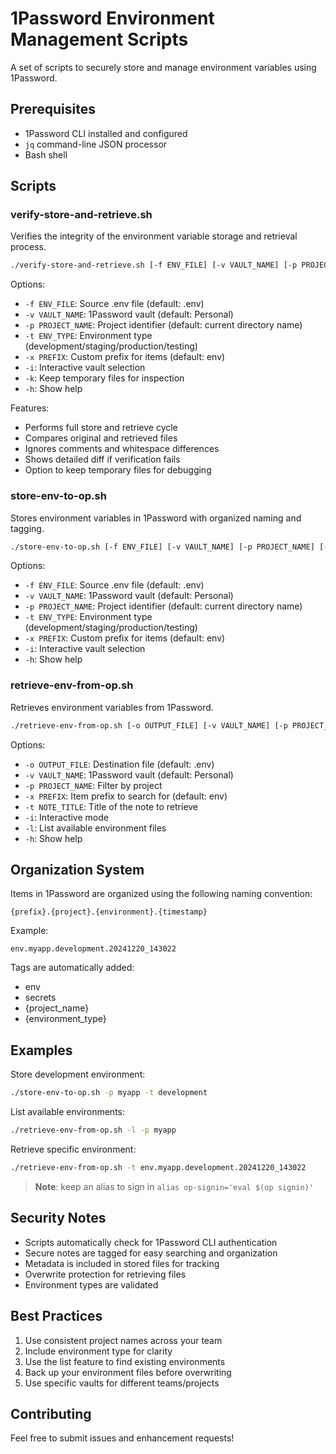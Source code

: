 # 1Password Environment Management Scripts

A set of scripts to securely store and manage environment variables using 1Password.

## Prerequisites

- 1Password CLI installed and configured
- `jq` command-line JSON processor
- Bash shell

## Scripts

### verify-store-and-retrieve.sh

Verifies the integrity of the environment variable storage and retrieval process.

```bash
./verify-store-and-retrieve.sh [-f ENV_FILE] [-v VAULT_NAME] [-p PROJECT_NAME] [-t ENV_TYPE] [-x PREFIX]
```

Options:

- `-f ENV_FILE`: Source .env file (default: .env)
- `-v VAULT_NAME`: 1Password vault (default: Personal)
- `-p PROJECT_NAME`: Project identifier (default: current directory name)
- `-t ENV_TYPE`: Environment type (development/staging/production/testing)
- `-x PREFIX`: Custom prefix for items (default: env)
- `-i`: Interactive vault selection
- `-k`: Keep temporary files for inspection
- `-h`: Show help

Features:

- Performs full store and retrieve cycle
- Compares original and retrieved files
- Ignores comments and whitespace differences
- Shows detailed diff if verification fails
- Option to keep temporary files for debugging

### store-env-to-op.sh

Stores environment variables in 1Password with organized naming and tagging.

```bash
./store-env-to-op.sh [-f ENV_FILE] [-v VAULT_NAME] [-p PROJECT_NAME] [-t ENV_TYPE] [-x PREFIX]
```

Options:

- `-f ENV_FILE`: Source .env file (default: .env)
- `-v VAULT_NAME`: 1Password vault (default: Personal)
- `-p PROJECT_NAME`: Project identifier (default: current directory name)
- `-t ENV_TYPE`: Environment type (development/staging/production/testing)
- `-x PREFIX`: Custom prefix for items (default: env)
- `-i`: Interactive vault selection
- `-h`: Show help

### retrieve-env-from-op.sh

Retrieves environment variables from 1Password.

```bash
./retrieve-env-from-op.sh [-o OUTPUT_FILE] [-v VAULT_NAME] [-p PROJECT_NAME] [-x PREFIX] -t NOTE_TITLE
```

Options:

- `-o OUTPUT_FILE`: Destination file (default: .env)
- `-v VAULT_NAME`: 1Password vault (default: Personal)
- `-p PROJECT_NAME`: Filter by project
- `-x PREFIX`: Item prefix to search for (default: env)
- `-t NOTE_TITLE`: Title of the note to retrieve
- `-i`: Interactive mode
- `-l`: List available environment files
- `-h`: Show help

## Organization System

Items in 1Password are organized using the following naming convention:

```
{prefix}.{project}.{environment}.{timestamp}
```

Example:

```
env.myapp.development.20241220_143022
```

Tags are automatically added:

- env
- secrets
- {project_name}
- {environment_type}

## Examples

Store development environment:

```bash
./store-env-to-op.sh -p myapp -t development
```

List available environments:

```bash
./retrieve-env-from-op.sh -l -p myapp
```

Retrieve specific environment:

```bash
./retrieve-env-from-op.sh -t env.myapp.development.20241220_143022
```

> **Note**: keep an alias to sign in `alias op-signin='eval $(op signin)'`

## Security Notes

- Scripts automatically check for 1Password CLI authentication
- Secure notes are tagged for easy searching and organization
- Metadata is included in stored files for tracking
- Overwrite protection for retrieving files
- Environment types are validated

## Best Practices

1. Use consistent project names across your team
2. Include environment type for clarity
3. Use the list feature to find existing environments
4. Back up your environment files before overwriting
5. Use specific vaults for different teams/projects

## Contributing

Feel free to submit issues and enhancement requests!
